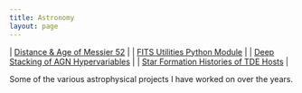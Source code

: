 ```yaml
---
title: Astronomy
layout: page
---
```


| [Distance & Age of Messier 52](./distance-age-m52)                   |
| [FITS Utilities Python Module](github.com/aswheaton/fits-utils)      |
| [Deep Stacking of AGN Hypervariables](./deep-stacking-agn-hypervars) |
| [Star Formation Histories of TDE Hosts](./tde-host-project)          |

Some of the various astrophysical projects I have worked on over the years.
